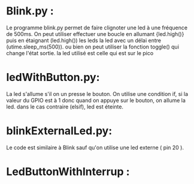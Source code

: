 # Blink.py : 

Le programme blink.py permet de faire clignoter une led à une fréquence de 500ms. On peut utiliser effectuer une boucle en allumant {led.high()} puis en étaignant (led.high()) les leds la led avec un délai entre (utime.sleep_ms(500)). ou bien on peut utiliser la fonction toggle() qui change l'état sortie. la led utilisé est celle qui est sur le pico


# ledWithButton.py:

La led s'allume s'il on un presse le bouton. On utilise une condition if, si la valeur du GPIO est à 1 donc quand on appuye sur le bouton, on allume la led. dans le cas contraire (elsif), led est éteinte.



# blinkExternalLed.py:

Le code est similaire à Blink sauf qu'on utilise une led externe ( pin 20 ).


# LedButtonWithInterrup : 










